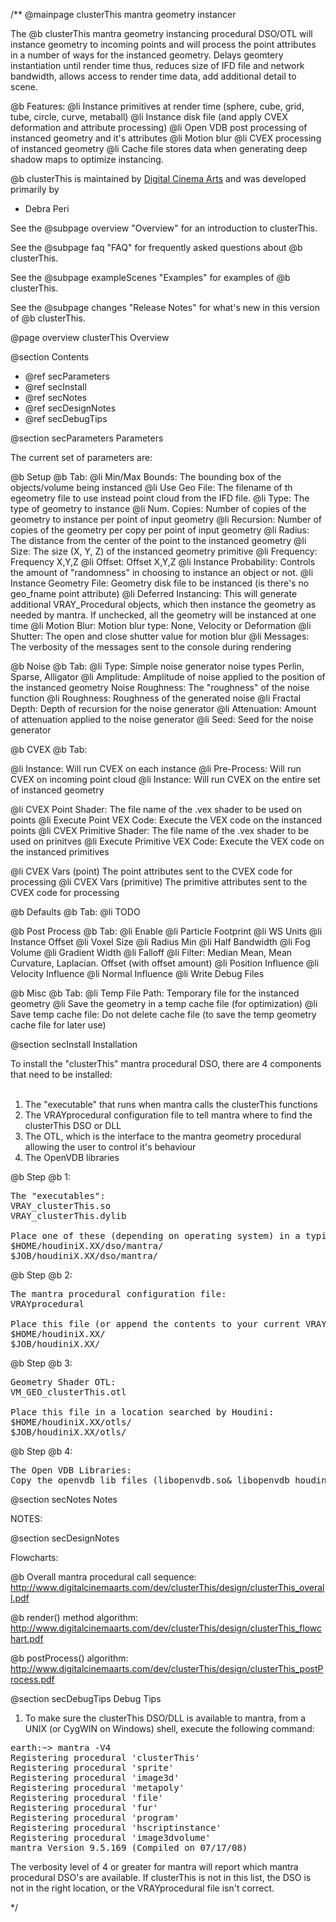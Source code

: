 /**
@mainpage clusterThis mantra geometry instancer

The @b clusterThis mantra geometry instancing procedural DSO/OTL will instance geometry to
incoming points and will process the point attributes in a number of ways for the instanced geometry.
Delays geomtery instantiation until render time thus, reduces size of IFD file and network bandwidth,
allows access to render time data, add additional detail to scene.

@b Features:
@li Instance primitives at render time (sphere, cube, grid, tube, circle, curve, metaball)
@li Instance disk file (and apply CVEX deformation and attribute processing)
@li Open VDB post processing of instanced geometry and it's attributes
@li Motion blur
@li CVEX processing of instanced geometry
@li Cache file stores data when generating deep shadow maps to optimize instancing.

@b clusterThis is maintained by
<A TARGET=_blank HREF="http://www.digitalcinemaarts.com/software/">Digital Cinema Arts</A>
and was developed primarily by
- Debra Peri

See the @subpage overview "Overview" for an introduction to clusterThis.

See the @subpage faq "FAQ" for frequently asked questions about @b clusterThis.

See the @subpage exampleScenes "Examples" for examples of @b clusterThis.

See the @subpage changes "Release Notes" for what's new in this version of @b clusterThis.

@page overview clusterThis Overview

@section Contents
- @ref secParameters
- @ref secInstall
- @ref secNotes
- @ref secDesignNotes
- @ref secDebugTips
<!-- - @ref secRegistry -->

@section secParameters Parameters

The current set of parameters are:

@b Setup @b Tab:
@li  Min/Max Bounds: The bounding box of the objects/volume being instanced
@li Use Geo File: The filename of th egeometry file to use instead point cloud from the IFD file.
@li Type: The type of geometry to instance
@li Num. Copies:	Number of copies of the geometry to instance per point of input geometry
@li Recursion: Number of copies of the geometry per copy per point of input geometry
@li Radius: The distance from the center of the point to the instanced geometry
@li Size: The size (X, Y, Z) of the instanced geometry primitive
@li Frequency:	Frequency X,Y,Z
@li Offset: Offset X,Y,Z
@li Instance Probability: Controls the amount of "randomness" in choosing to instance an object or not.
@li Instance Geometry File: Geometry disk file to be instanced (is there's no geo_fname point attribute)
@li Deferred Instancing: This will generate additional VRAY_Procedural objects, which then instance the geometry as needed by mantra. If unchecked, all the
geometry will be instanced at one time
@li Motion Blur: Motion blur type: None, Velocity or Deformation
@li Shutter: The open and close shutter value for motion blur
@li Messages: The verbosity of the messages sent to the console during rendering

@b Noise @b Tab:
@li Type: Simple noise generator noise types Perlin, Sparse, Alligator
@li Amplitude: Amplitude of noise applied to the position of the instanced geometry Noise Roughness: The "roughness" of the noise function
@li Roughness: Roughness of the generated noise
@li Fractal Depth: Depth of recursion for the noise generator
@li Attenuation: Amount of attenuation applied to the noise generator
@li Seed: Seed for the noise generator

@b CVEX @b Tab:

@li Instance: Will run CVEX on each instance
@li Pre-Process: Will run CVEX on incoming point cloud
@li Instance: Will run CVEX on the entire set of instanced geometry

@li CVEX Point Shader: The file name of the .vex shader to be used on points
@li Execute Point VEX Code: Execute the VEX code on the instanced points
@li CVEX Primitive Shader: The file name of the .vex shader to be used on prinitves
@li Execute Primitive VEX Code: Execute the VEX code on the instanced primitives

@li CVEX Vars (point) 	The point attributes sent to the CVEX code for processing
@li CVEX Vars (primitive) 	The primitive attributes sent to the CVEX code for processing

@b Defaults @b Tab:
@li TODO

@b Post Process @b Tab:
@li Enable
@li Particle Footprint
@li WS Units
@li Instance Offset
@li Voxel Size
@li Radius Min
@li Half Bandwidth
@li Fog Volume
@li Gradient Width
@li Falloff
@li Filter: Median Mean, Mean Curvature, Laplacian. Offset (with offset amount)
@li Position Influence
@li Velocity Influence
@li Normal Influence
@li Write Debug Files

@b Misc @b Tab:
@li Temp File Path: Temporary file for the instanced geometry
@li Save the geometry in a temp cache file (for optimization)
@li Save temp cache file: 	Do not delete cache file (to save the temp geometry cache file for later use)


@section secInstall Installation

To install the "clusterThis" mantra procedural DSO, there are 4 components that need to be installed: <br>
 <br>
1) The "executable" that runs when mantra calls the clusterThis functions <br>
2) The VRAYprocedural configuration file to tell mantra where to find the clusterThis DSO or DLL <br>
3) The OTL, which is the interface to the mantra geometry procedural allowing the user to control it's behaviour <br>
4) The OpenVDB libraries <br>


@b Step @b 1:
<pre>
The "executables":
VRAY_clusterThis.so
VRAY_clusterThis.dylib

Place one of these (depending on operating system) in a typical mantra DSO/DLL location, e.g.:
$HOME/houdiniX.XX/dso/mantra/
$JOB/houdiniX.XX/dso/mantra/
</pre>


@b Step @b 2:
<pre>
The mantra procedural configuration file:
VRAYprocedural

Place this file (or append the contents to your current VRAYprocedural file) in a location searched by Houdini:
$HOME/houdiniX.XX/
$JOB/houdiniX.XX/
</pre>


@b Step @b 3:
<pre>
Geometry Shader OTL:
VM_GEO_clusterThis.otl

Place this file in a location searched by Houdini:
$HOME/houdiniX.XX/otls/
$JOB/houdiniX.XX/otls/
</pre>

@b Step @b 4:
<pre>
The Open VDB Libraries:
Copy the openvdb lib files (libopenvdb.so& libopenvdb_houdini.so) to a location on your system if you do not already have them installed.  Be sure to set the LD_LIBRARY_PATH if needed to find the libaries.
</pre>

@section secNotes Notes

NOTES:


@section secDesignNotes

Flowcharts:

@b Overall mantra procedural call sequence:
http://www.digitalcinemaarts.com/dev/clusterThis/design/clusterThis_overall.pdf

@b render() method algorithm:
http://www.digitalcinemaarts.com/dev/clusterThis/design/clusterThis_flowchart.pdf

@b postProcess() algorithm:
http://www.digitalcinemaarts.com/dev/clusterThis/design/clusterThis_postProcess.pdf

@section secDebugTips Debug Tips

1) To make sure the clusterThis DSO/DLL is available to mantra, from a UNIX (or CygWIN on Windows) shell, execute the following command:

<pre>
earth:~> mantra -V4
Registering procedural 'clusterThis'
Registering procedural 'sprite'
Registering procedural 'image3d'
Registering procedural 'metapoly'
Registering procedural 'file'
Registering procedural 'fur'
Registering procedural 'program'
Registering procedural 'hscriptinstance'
Registering procedural 'image3dvolume'
mantra Version 9.5.169 (Compiled on 07/17/08)
</pre>

The verbosity level of 4 or greater for mantra will report which mantra procedural DSO's are available.
If clusterThis is not in this list, the DSO is not in the right location, or the VRAYprocedural file isn't correct.




*/
